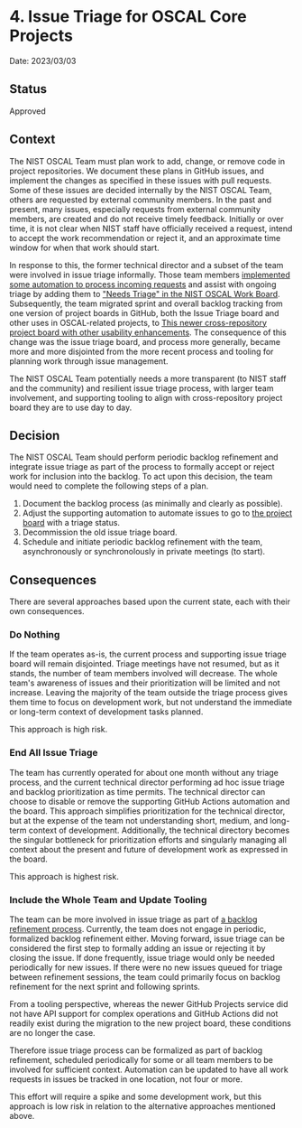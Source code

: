 # 4. Issue Triage for OSCAL Core Projects

Date: 2023/03/03

## Status

Approved

## Context

The NIST OSCAL Team must plan work to add, change, or remove code in project repositories. We document these plans in GitHub issues, and implement the changes as specified in these issues with pull requests. Some of these issues are decided internally by the NIST OSCAL Team, others are requested by external community members. In the past and present, many issues, especially requests from external community members, are created and do not receive timely feedback. Initially or over time, it is not clear when NIST staff have officially received a request, intend to accept the work recommendation or reject it, and an approximate time window for when that work should start.

In response to this, the former technical director and a subset of the team were involved in issue triage informally. Those team members [implemented some automation to process incoming requests](https://github.com/usnistgov/OSCAL/blob/60918cd3fc5508b69b71e8691b071108dab46ec9/.github/workflows/issue-triage.yml) and assist with ongoing triage by adding them to ["Needs Triage" in the NIST OSCAL Work Board](https://github.com/orgs/usnistgov/projects/25). Subsequently, the team migrated sprint and overall backlog tracking from one version of project boards in GitHub, both the Issue Triage board and other uses in OSCAL-related projects, to [This newer cross-repository project board with other usability enhancements](https://github.com/orgs/usnistgov/projects/25/). The consequence of this change was the issue triage board, and process more generally, became more and more disjointed from the more recent process and tooling for planning work through issue management.

The NIST OSCAL Team potentially needs a more transparent (to NIST staff and the community) and resilient issue triage process, with larger team involvement, and supporting tooling to align with cross-repository project board they are to use day to day.

## Decision

The NIST OSCAL Team should perform periodic backlog refinement and integrate issue triage as part of the process to formally accept or reject work for inclusion into the backlog. To act upon this decision, the team would need to complete the following steps of a plan.

1. Document the backlog process (as minimally and clearly as possible).
1. Adjust the supporting automation to automate issues to go to [the project board](https://github.com/usnistgov/OSCAL/projects/25) with a triage status.
1. Decommission the old issue triage board.
1. Schedule and initiate periodic backlog refinement with the team, asynchronously or synchronolously in private meetings (to start).

## Consequences

There are several approaches based upon the current state, each with their own consequences.

### Do Nothing

If the team operates as-is, the current process and supporting issue triage board will remain disjointed. Triage meetings have not resumed, but as it stands, the number of team members involved will decrease. The whole team's awareness of issues and their prioritization will be limited and not increase. Leaving the majority of the team outside the triage process gives them time to focus on development work, but not understand the immediate or long-term context of development tasks planned.

This approach is high risk.

### End All Issue Triage

The team has currently operated for about one month without any triage process, and the current technical director performing ad hoc issue triage and backlog prioritization as time permits. The technical director can choose to disable or remove the supporting GitHub Actions automation and the board. This approach simplifies prioritization for the technical director, but at the expense of the team not understanding short, medium, and long-term context of development. Additionally, the technical directory becomes the singular bottleneck for prioritization efforts and singularly managing all context about the present and future of development work as expressed in the board.

This approach is highest risk.

### Include the Whole Team and Update Tooling

The team can be more involved in issue triage as part of [a backlog refinement process](https://www.scrum.org/resources/blog/product-backlog-refinement-explained-13). Currently, the team does not engage in periodic, formalized backlog refinement either. Moving forward, issue triage can be considered the first step to formally adding an issue or rejecting it by closing the issue. If done frequently, issue triage would only be needed periodically for new issues. If there were no new issues queued for triage between refinement sessions, the team could primarily focus on backlog refinement for the next sprint and following sprints.

From a tooling perspective, whereas the newer GitHub Projects service did not have API support for complex operations and GitHub Actions did not readily exist during the migration to the new project board, these conditions are no longer the case.

Therefore issue triage process can be formalized as part of backlog refinement, scheduled periodically for some or all team members to be involved for sufficient context. Automation can be updated to have all work requests in issues be tracked in one location, not four or more.

This effort will require a spike and some development work, but this approach is low risk in relation to the alternative approaches mentioned above.

